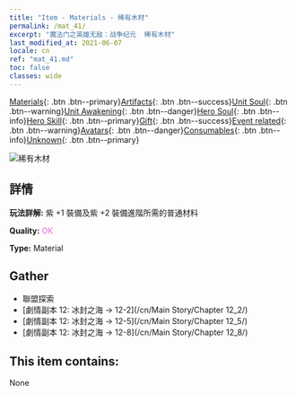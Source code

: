 ```yaml
---
title: "Item - Materials - 稀有木材"
permalink: /mat_41/
excerpt: "魔法门之英雄无敌：战争纪元  稀有木材"
last_modified_at: 2021-06-07
locale: cn
ref: "mat_41.md"
toc: false
classes: wide
---
```

 [Materials](/ItemsCN/){: .btn .btn--primary}[Artifacts](/ItemsCN/Artifacts/){: .btn .btn--success}[Unit Soul](/ItemsCN/UnitSoul/){: .btn .btn--warning}[Unit Awakening](/ItemsCN/UnitAwakening/){: .btn .btn--danger}[Hero Soul](/ItemsCN/HeroSoul/){: .btn .btn--info}[Hero Skill](/ItemsCN/HeroSkill/){: .btn .btn--primary}[Gift](/ItemsCN/Gift/){: .btn .btn--success}[Event related](/ItemsCN/Events/){: .btn .btn--warning}[Avatars](/ItemsCN/Avatars/){: .btn .btn--danger}[Consumables](/ItemsCN/Consumables/){: .btn .btn--info}[Unknown](/ItemsCN/Unknown/){: .btn .btn--primary}

 ![稀有木材](/images/t/i_cailiao_mucai2.png)

## 詳情
 **玩法詳解:** 紫 +1 裝備及紫 +2 裝備進階所需的普通材料

 **Quality:** <span style="color: #DA70D6">OK</span>

 **Type:** Material

## Gather

*    聯盟探索 
*    [劇情副本 12: 冰封之海 -> 12-2](/cn/Main Story/Chapter 12_2/) 
*    [劇情副本 12: 冰封之海 -> 12-5](/cn/Main Story/Chapter 12_5/) 
*    [劇情副本 12: 冰封之海 -> 12-8](/cn/Main Story/Chapter 12_8/) 

## This item contains:

  None

